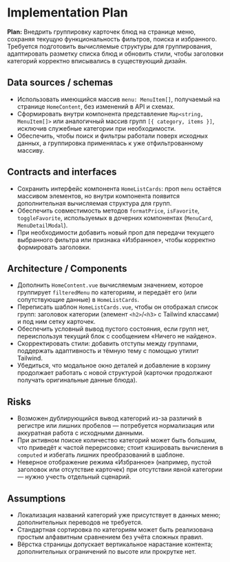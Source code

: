 # Implementation Plan

**Plan:** Внедрить группировку карточек блюд на странице меню, сохраняя текущую функциональность фильтров, поиска и избранного. Требуется подготовить вычисляемые структуры для группирования, адаптировать разметку списка блюд и обновить стили, чтобы заголовки категорий корректно вписывались в существующий дизайн.

## Data sources / schemas

- Использовать имеющийся массив `menu: MenuItem[]`, получаемый на странице `HomeContent`, без изменений в API и схемах.
- Сформировать внутри компонента представление `Map<string, MenuItem[]>` или аналогичный массив групп `[{ category, items }]`, исключив служебные категории при необходимости.
- Обеспечить, чтобы поиск и фильтры работали поверх исходных данных, а группировка применялась к уже отфильтрованному массиву.

## Contracts and interfaces

- Сохранить интерфейс компонента `HomeListCards`: проп `menu` остаётся массивом элементов, но внутри компонента появится дополнительная вычисляемая структура для групп.
- Обеспечить совместимость методов `formatPrice`, `isFavorite`, `toggleFavorite`, используемых в дочерних компонентах (`MenuCard`, `MenuDetailModal`).
- При необходимости добавить новый проп для передачи текущего выбранного фильтра или признака «Избранное», чтобы корректно формировать заголовки.

## Architecture / Components

- Дополнить `HomeContent.vue` вычисляемым значением, которое группирует `filteredMenu` по категориям, и передаёт его (или сопутствующие данные) в `HomeListCards`.
- Переписать шаблон `HomeListCards.vue`, чтобы он отображал список групп: заголовок категории (элемент `<h2>`/`<h3>` с Tailwind классами) и под ним сетку карточек.
- Обеспечить условный вывод пустого состояния, если групп нет, переиспользуя текущий блок с сообщением «Ничего не найдено».
- Скорректировать стили: добавить отступы между группами, поддержать адаптивность и тёмную тему с помощью утилит Tailwind.
- Убедиться, что модальное окно деталей и добавление в корзину продолжает работать с новой структурой (карточки продолжают получать оригинальные данные блюда).

## Risks

- Возможен дублирующийся вывод категорий из-за различий в регистре или лишних пробелов — потребуется нормализация или аккуратная работа с исходными данными.
- При активном поиске количество категорий может быть большим, что приведёт к частой перерисовке; стоит кэшировать вычисления в `computed` и избегать лишних преобразований в шаблоне.
- Неверное отображение режима «Избранное» (например, пустой заголовок или отсутствие карточек) при отсутствии явной категории — нужно учесть отдельный сценарий.

## Assumptions

- Локализация названий категорий уже присутствует в данных меню; дополнительных переводов не требуется.
- Стандартная сортировка по категориям может быть реализована простым алфавитным сравнением без учёта сложных правил.
- Вёрстка страницы допускает вертикальное нарастание контента; дополнительных ограничений по высоте или прокрутке нет.

